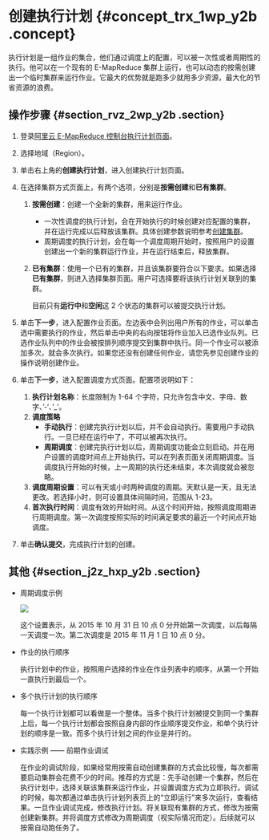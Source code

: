 # 创建执行计划 {#concept_trx_1wp_y2b .concept}

执行计划是一组作业的集合，他们通过调度上的配置，可以被一次性或者周期性的执行。他可以在一个现有的 E-MapReduce 集群上运行，也可以动态的按需创建出一个临时集群来运行作业。它最大的优势就是跑多少就用多少资源，最大化的节省资源的浪费。

## 操作步骤 {#section_rvz_2wp_y2b .section}

1.  登录[阿里云 E-MapReduce 控制台执行计划页面](https://emr.console.aliyun.com/)。
2.  选择地域（Region）。
3.  单击右上角的**创建执行计划**，进入创建执行计划页面。
4.  在选择集群方式页面上，有两个选项，分别是**按需创建**和**已有集群**。
    1.  **按需创建**：创建一个全新的集群，用来运行作业。
        -   一次性调度的执行计划，会在开始执行的时候创建对应配置的集群，并在运行完成以后释放该集群。具体创建参数说明参考[创建集群](https://help.aliyun.com/document_detail/28088.html?spm=a2c4g.11186623.6.572.5491441dgKomDC)。
        -   周期调度的执行计划，会在每一个调度周期开始时，按照用户的设置创建出一个新的集群运行作业，并在运行结束后，释放集群。
    2.  **已有集群**：使用一个已有的集群，并且该集群要符合以下要求。如果选择**已有集群**，则进入选择集群页面。用户可选择要将该执行计划关联到的集群。

        目前只有**运行中**和**空闲**这 2 个状态的集群可以被提交执行计划。

5.  单击**下一步**，进入配置作业页面。左边表中会列出用户所有的作业，可以单击选中需要执行的作业，然后单击中央的右向按钮将作业加入已选作业队列。已选作业队列中的作业会被按排列顺序提交到集群中执行。同一个作业可以被添加多次，就会多次执行。如果您还没有创建任何作业，请您先参见创建作业的操作说明创建作业。
6.  单击**下一步**，进入配置调度方式页面。配置项说明如下：
    1.  **执行计划名称**：长度限制为 1-64 个字符，只允许包含中文、字母、数字、’-‘、’\_’。
    2.  **调度策略**
        -   **手动执行**：创建完执行计划以后，并不会自动执行。需要用户手动执行。一旦已经在运行中了，不可以被再次执行。
        -   **周期调度**：创建完执行计划以后，周期调度功能会立刻启动。并在用户设置的调度时间点上开始执行。可以在列表页面关闭周期调度。当调度执行开始的时候，上一周期的执行还未结束，本次调度就会被忽略。
    3.  **调度周期设置**：可以有天或小时两种调度的周期。天默认是一天，且无法更改。若选择小时，则可设置具体间隔时间，范围从 1-23。
    4.  **首次执行时间**：调度有效的开始时间。从这个时间开始，按照调度周期进行周期调度。第一次调度按照实际的时间满足要求的最近一个时间点开始调度。
7.  单击**确认提交**，完成执行计划的创建。

## 其他 {#section_j2z_hxp_y2b .section}

-   周期调度示例

    ![](http://static-aliyun-doc.oss-cn-hangzhou.aliyuncs.com/assets/img/17877/154138474810565_zh-CN.png)

    这个设置表示，从 2015 年 10 月 31 日 10 点 0 分开始第一次调度，以后每隔一天调度一次。第二次调度是 2015 年 11 月 1 日 10 点 0 分。

-   作业的执行顺序

    执行计划中的作业，按照用户选择的作业在作业列表中的顺序，从第一个开始一直执行到最后一个。

-   多个执行计划的执行顺序

    每一个执行计划都可以看做是一个整体。当多个执行计划被提交到同一个集群上后，每一个执行计划都会按照自身内部的作业顺序提交作业，和单个执行计划的顺序是一致。而多个执行计划之间的作业是并行的。

-   实践示例 —— 前期作业调试

    在作业的调试阶段，如果经常用按需自动创建集群的方式会比较慢，每次都需要启动集群会花费不少的时间。推荐的方式是：先手动创建一个集群，然后在执行计划中，选择关联该集群来运行作业，并设置调度方式为立即执行。调试的时候，每次都通过单击执行计划列表页上的“立即运行”来多次运行，查看结果。一旦作业调试完成，修改执行计划。将关联现有集群的方式，修改为按需创建新集群。并将调度方式修改为周期调度（视实际情况而定）。后续就可以按需自动跑任务了。


